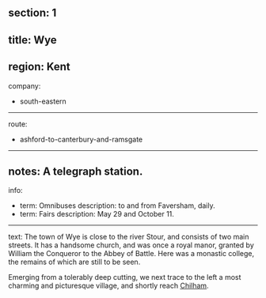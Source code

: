 section: 1
----
title: Wye
----
region: Kent
----
company:
- south-eastern
----
route:
- ashford-to-canterbury-and-ramsgate
----
notes: A telegraph station.
----
info:
- term: Omnibuses
  description: to and from Faversham, daily.
- term: Fairs
  description: May 29 and October 11.
----
text: The town of Wye is close to the river Stour, and consists of two main streets. It has a handsome church, and was once a royal manor, granted by William the Conqueror to the Abbey of Battle. Here was a monastic college, the remains of which are still to be seen.

Emerging from a tolerably deep cutting, we next trace to the left a most charming and picturesque village, and shortly reach [Chilham](/stations/chilham).
